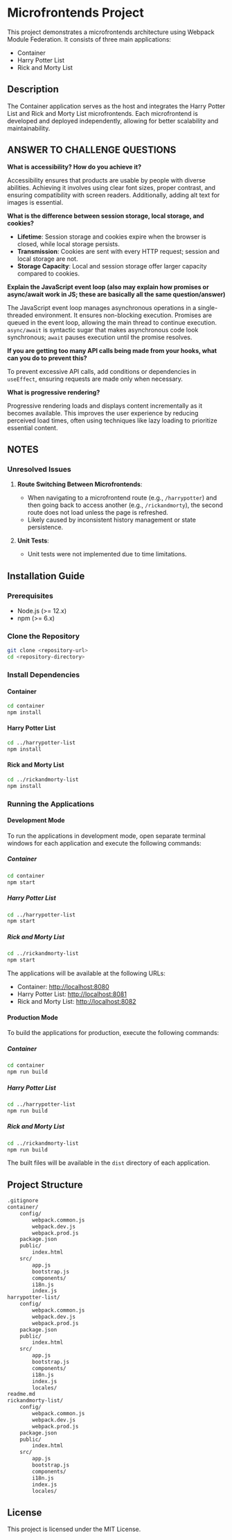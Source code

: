 # Microfrontends Project

This project demonstrates a microfrontends architecture using Webpack Module Federation. It consists of three main applications:
- Container
- Harry Potter List
- Rick and Morty List

## Description

The Container application serves as the host and integrates the Harry Potter List and Rick and Morty List microfrontends. Each microfrontend is developed and deployed independently, allowing for better scalability and maintainability.

## ANSWER TO CHALLENGE QUESTIONS

**What is accessibility? How do you achieve it?**

Accessibility ensures that products are usable by people with diverse abilities. Achieving it involves using clear font sizes, proper contrast, and ensuring compatibility with screen readers. Additionally, adding alt text for images is essential.


**What is the difference between session storage, local storage, and cookies?**

- **Lifetime**: Session storage and cookies expire when the browser is closed, while local storage persists.
- **Transmission**: Cookies are sent with every HTTP request; session and local storage are not.
- **Storage Capacity**: Local and session storage offer larger capacity compared to cookies.


**Explain the JavaScript event loop (also may explain how promises or async/await work in JS; these are basically all the same question/answer)**

The JavaScript event loop manages asynchronous operations in a single-threaded environment. It ensures non-blocking execution. Promises are queued in the event loop, allowing the main thread to continue execution. `async/await` is syntactic sugar that makes asynchronous code look synchronous; `await` pauses execution until the promise resolves.

**If you are getting too many API calls being made from your hooks, what can you do to prevent this?**

To prevent excessive API calls, add conditions or dependencies in `useEffect`, ensuring requests are made only when necessary.

**What is progressive rendering?**

Progressive rendering loads and displays content incrementally as it becomes available. This improves the user experience by reducing perceived load times, often using techniques like lazy loading to prioritize essential content.


## NOTES

### Unresolved Issues
1. **Route Switching Between Microfrontends**:
   - When navigating to a microfrontend route (e.g., `/harrypotter`) and then going back to access another (e.g., `/rickandmorty`), the second route does not load unless the page is refreshed.
   - Likely caused by inconsistent history management or state persistence.

2. **Unit Tests**:
   - Unit tests were not implemented due to time limitations.




## Installation Guide

### Prerequisites

- Node.js (>= 12.x)
- npm (>= 6.x)

### Clone the Repository

```sh
git clone <repository-url>
cd <repository-directory>
```

### Install Dependencies

#### Container

```sh
cd container
npm install
```

#### Harry Potter List

```sh
cd ../harrypotter-list
npm install
```

#### Rick and Morty List

```sh
cd ../rickandmorty-list
npm install
```

### Running the Applications

#### Development Mode

To run the applications in development mode, open separate terminal windows for each application and execute the following commands:

##### Container

```sh
cd container
npm start
```

##### Harry Potter List

```sh
cd ../harrypotter-list
npm start
```

##### Rick and Morty List

```sh
cd ../rickandmorty-list
npm start
```

The applications will be available at the following URLs:
- Container: [http://localhost:8080](http://localhost:8080)
- Harry Potter List: [http://localhost:8081](http://localhost:8081)
- Rick and Morty List: [http://localhost:8082](http://localhost:8082)

#### Production Mode

To build the applications for production, execute the following commands:

##### Container

```sh
cd container
npm run build
```

##### Harry Potter List

```sh
cd ../harrypotter-list
npm run build
```

##### Rick and Morty List

```sh
cd ../rickandmorty-list
npm run build
```

The built files will be available in the `dist` directory of each application.

## Project Structure

```sh
.gitignore
container/
    config/
        webpack.common.js
        webpack.dev.js
        webpack.prod.js
    package.json
    public/
        index.html
    src/
        app.js
        bootstrap.js
        components/
        i18n.js
        index.js
harrypotter-list/
    config/
        webpack.common.js
        webpack.dev.js
        webpack.prod.js
    package.json
    public/
        index.html
    src/
        app.js
        bootstrap.js
        components/
        i18n.js
        index.js
        locales/
readme.md
rickandmorty-list/
    config/
        webpack.common.js
        webpack.dev.js
        webpack.prod.js
    package.json
    public/
        index.html
    src/
        app.js
        bootstrap.js
        components/
        i18n.js
        index.js
        locales/
```

## License

This project is licensed under the MIT License.
